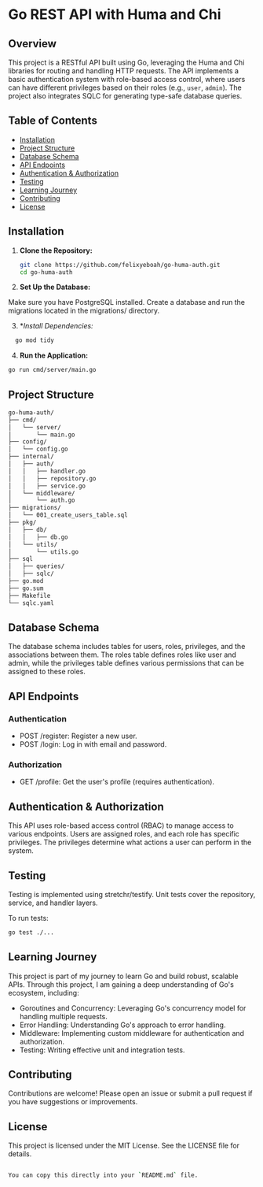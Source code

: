 # Go REST API with Huma and Chi

## Overview

This project is a RESTful API built using Go, leveraging the Huma and Chi libraries for routing and handling HTTP requests. The API implements a basic authentication system with role-based access control, where users can have different privileges based on their roles (e.g., `user`, `admin`). The project also integrates SQLC for generating type-safe database queries.

## Table of Contents

- [Installation](#installation)
- [Project Structure](#project-structure)
- [Database Schema](#database-schema)
- [API Endpoints](#api-endpoints)
- [Authentication & Authorization](#authentication--authorization)
- [Testing](#testing)
- [Learning Journey](#learning-journey)
- [Contributing](#contributing)
- [License](#license)

## Installation

1. **Clone the Repository:**

   ```bash
   git clone https://github.com/felixyeboah/go-huma-auth.git
   cd go-huma-auth
   ```

2. **Set Up the Database:**

Make sure you have PostgreSQL installed.
Create a database and run the migrations located in the migrations/ directory.

3. **Install Dependencies:*

```bash
  go mod tidy
```

4. **Run the Application:**

```bash
go run cmd/server/main.go
```

## Project Structure

```bash
go-huma-auth/
├── cmd/
│   └── server/
│       └── main.go
├── config/
│   └── config.go
├── internal/
│   ├── auth/
│   │   ├── handler.go
│   │   ├── repository.go
│   │   ├── service.go
│   └── middleware/
│       └── auth.go
├── migrations/
│   └── 001_create_users_table.sql
├── pkg/
│   ├── db/
│   │   ├── db.go
│   └── utils/
│       └── utils.go
├── sql
│   ├── queries/
│   ├── sqlc/
├── go.mod
├── go.sum
├── Makefile
└── sqlc.yaml
```

## Database Schema

The database schema includes tables for users, roles, privileges, and the associations between them. The roles table defines roles like user and admin, while the privileges table defines various permissions that can be assigned to these roles.

## API Endpoints
###  Authentication

- POST /register: Register a new user.
- POST /login: Log in with email and password.

### Authorization

- GET /profile: Get the user's profile (requires authentication).

## Authentication & Authorization

This API uses role-based access control (RBAC) to manage access to various endpoints. Users are assigned roles, and each role has specific privileges. The privileges determine what actions a user can perform in the system.

## Testing

Testing is implemented using stretchr/testify. Unit tests cover the repository, service, and handler layers.

To run tests:

```bash
go test ./...
```

## Learning Journey

This project is part of my journey to learn Go and build robust, scalable APIs. Through this project, I am gaining a deep understanding of Go's ecosystem, including:

- Goroutines and Concurrency: Leveraging Go's concurrency model for handling multiple requests.
- Error Handling: Understanding Go's approach to error handling.
- Middleware: Implementing custom middleware for authentication and authorization.
- Testing: Writing effective unit and integration tests.

## Contributing

Contributions are welcome! Please open an issue or submit a pull request if you have suggestions or improvements.

## License

This project is licensed under the MIT License. See the LICENSE file for details.

```bash

You can copy this directly into your `README.md` file.
```